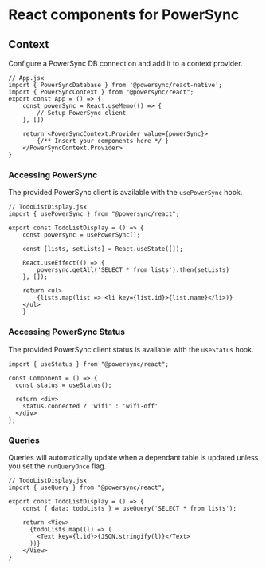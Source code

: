 # React components for PowerSync

## Context

Configure a PowerSync DB connection and add it to a context provider.

```JSX
// App.jsx
import { PowerSyncDatabase } from '@powersync/react-native';
import { PowerSyncContext } from "@powersync/react";
export const App = () => {
    const powerSync = React.useMemo(() => {
        // Setup PowerSync client
    }, [])

    return <PowerSyncContext.Provider value={powerSync}>
        {/** Insert your components here */ }
    </PowerSyncContext.Provider>
}
```

### Accessing PowerSync

The provided PowerSync client is available with the `usePowerSync` hook.

```JSX
// TodoListDisplay.jsx
import { usePowerSync } from "@powersync/react";

export const TodoListDisplay = () => {
    const powersync = usePowerSync();

    const [lists, setLists] = React.useState([]);

    React.useEffect(() => {
        powersync.getAll('SELECT * from lists').then(setLists)
    }, []);

    return <ul>
        {lists.map(list => <li key={list.id}>{list.name}</li>)}
    </ul>
    }
```

### Accessing PowerSync Status

The provided PowerSync client status is available with the `useStatus` hook.

```JSX
import { useStatus } from "@powersync/react";

const Component = () => {
  const status = useStatus();

  return <div>
    status.connected ? 'wifi' : 'wifi-off'
  </div>
};
```

### Queries

Queries will automatically update when a dependant table is updated unless you set the `runQueryOnce` flag.

```JSX
// TodoListDisplay.jsx
import { useQuery } from "@powersync/react";

export const TodoListDisplay = () => {
    const { data: todoLists } = useQuery('SELECT * from lists');

    return <View>
      {todoLists.map((l) => (
        <Text key={l.id}>{JSON.stringify(l)}</Text>
      ))}
    </View>
}
```
